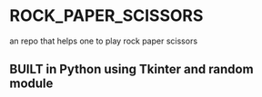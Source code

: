# ROCK_PAPER_SCISSORS
an repo that helps one to play rock paper scissors

## BUILT in Python using Tkinter and random module
